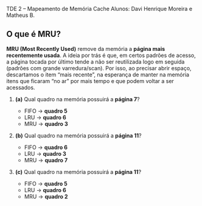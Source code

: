 TDE 2 – Mapeamento de Memória Cache
Alunos: Davi Henrique Moreira e Matheus B.

## O que é MRU?
**MRU (Most Recently Used)** remove da memória a **página mais recentemente usada**. A ideia por trás é que, em certos padrões de acesso, a página tocada por último tende a não ser reutilizada logo em seguida (padrões com grande varredura/scan). Por isso, ao precisar abrir espaço, descartamos o item “mais recente”, na esperança de manter na memória itens que ficaram “no ar” por mais tempo e que podem voltar a ser acessados.


1. **(a)** Qual quadro na memória possuirá a **página 7**?  
   - FIFO → **quadro 5**  
   - LRU  → **quadro 6**  
   - MRU  → **quadro 3**

2. **(b)** Qual quadro na memória possuirá a **página 11**?  
   - FIFO → **quadro 6**  
   - LRU  → **quadro 3**  
   - MRU  → **quadro 7**

3. **(c)** Qual quadro na memória possuirá a **página 11**?  
   - FIFO → **quadro 5**  
   - LRU  → **quadro 6**  
   - MRU  → **quadro 2**
